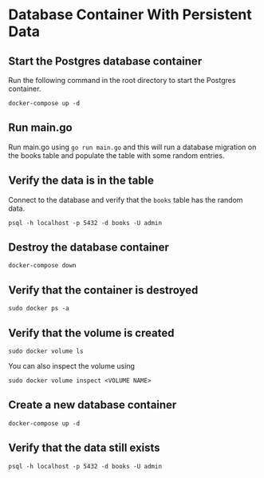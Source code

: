 # Database Container With Persistent Data

## Start the Postgres database container

Run the following command in the root directory to start the Postgres container.

`docker-compose up -d`

## Run main.go

Run main.go using `go run main.go` and this will run a database migration on the books table and populate the table with some random entries.

## Verify the data is in the table

Connect to the database and verify that the `books` table has the random data.

`psql -h localhost -p 5432 -d books -U admin`

## Destroy the database container

`docker-compose down`

## Verify that the container is destroyed

`sudo docker ps -a`

## Verify that the volume is created

`sudo docker volume ls`

You can also inspect the volume using 

`sudo docker volume inspect <VOLUME NAME>`

## Create a new database container

`docker-compose up -d`

## Verify that the data still exists

`psql -h localhost -p 5432 -d books -U admin`
